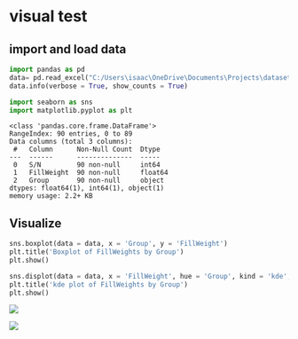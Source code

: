 visual test
================

## import and load data

``` python
import pandas as pd
data= pd.read_excel("C:/Users\isaac\OneDrive\Documents\Projects\datasets\cerapro_filling_weight.xlsx")
data.info(verbose = True, show_counts = True)

import seaborn as sns
import matplotlib.pyplot as plt
```

    <class 'pandas.core.frame.DataFrame'>
    RangeIndex: 90 entries, 0 to 89
    Data columns (total 3 columns):
     #   Column      Non-Null Count  Dtype  
    ---  ------      --------------  -----  
     0   S/N         90 non-null     int64  
     1   FillWeight  90 non-null     float64
     2   Group       90 non-null     object 
    dtypes: float64(1), int64(1), object(1)
    memory usage: 2.2+ KB

## Visualize

``` python
sns.boxplot(data = data, x = 'Group', y = 'FillWeight')
plt.title('Boxplot of FillWeights by Group')
plt.show()

sns.displot(data = data, x = 'FillWeight', hue = 'Group', kind = 'kde', fill = True, alpha = 0.1)
plt.title('kde plot of FillWeights by Group')
plt.show()
```

![](test_files/figure-commonmark/cell-3-output-1.png)

![](test_files/figure-commonmark/cell-3-output-2.png)
